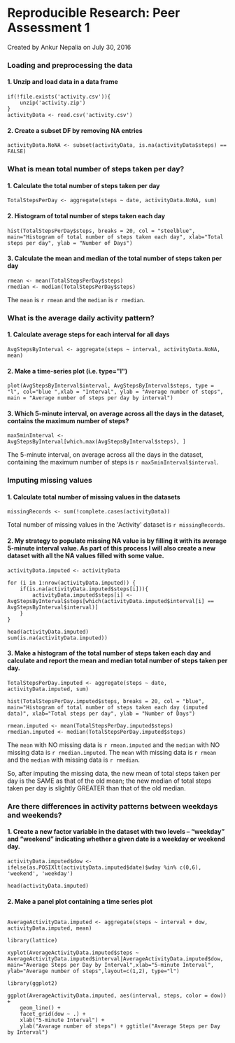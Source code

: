 Reproducible Research: Peer Assessment 1
==========================================
Created by Ankur Nepalia on July 30, 2016

### Loading and preprocessing the data
#### 1. Unzip and load data in a data frame
```{r}
if(!file.exists('activity.csv')){
    unzip('activity.zip')
}
activityData <- read.csv('activity.csv')
```

#### 2. Create a subset DF by removing NA entries
```{r}
activityData.NoNA <- subset(activityData, is.na(activityData$steps) == FALSE)
```


### What is mean total number of steps taken per day?
#### 1. Calculate the total number of steps taken per day
```{r}
TotalStepsPerDay <- aggregate(steps ~ date, activityData.NoNA, sum)
```

#### 2. Histogram of total number of steps taken each day
```{r}
hist(TotalStepsPerDay$steps, breaks = 20, col = "steelblue", main="Histogram of total number of steps taken each day", xlab="Total steps per day", ylab = "Number of Days")
```
#### 3. Calculate the mean and median of the total number of steps taken per day
```{r}
rmean <- mean(TotalStepsPerDay$steps)
rmedian <- median(TotalStepsPerDay$steps)
```

The `mean` is `r rmean` and the `median` is `r rmedian`.


### What is the average daily activity pattern?
#### 1. Calculate average steps for each interval for all days
```{r}
AvgStepsByInterval <- aggregate(steps ~ interval, activityData.NoNA, mean)
```

#### 2. Make a time-series plot (i.e. type="l")
```{r}
plot(AvgStepsByInterval$interval, AvgStepsByInterval$steps, type = "l", col="blue ",xlab = "Interval", ylab = "Average number of steps", main = "Average number of steps per day by interval")
```

#### 3. Which 5-minute interval, on average across all the days in the dataset, contains the maximum number of steps?
```{r}
max5minInterval <- AvgStepsByInterval[which.max(AvgStepsByInterval$steps), ]
```

The 5-minute interval, on average across all the days in the dataset, containing the maximum number of steps is `r max5minInterval$interval`.


### Imputing missing values
#### 1. Calculate total number of missing values in the datasets
```{r}
missingRecords <- sum(!complete.cases(activityData))
```

Total number of missing values in the 'Activity' dataset is `r missingRecords`.

#### 2. My strategy to populate missing NA value is by filling it with its average 5-minute interval value. As part of this process I will also create a new dataset with all the NA values filled with some value.
```{r}
activityData.imputed <- activityData

for (i in 1:nrow(activityData.imputed)) {
    if(is.na(activityData.imputed$steps[i])){
        activityData.imputed$steps[i] <- AvgStepsByInterval$steps[which(activityData.imputed$interval[i] == AvgStepsByInterval$interval)]
    }
}

head(activityData.imputed)
sum(is.na(activityData.imputed))
```

#### 3. Make a histogram of the total number of steps taken each day and calculate and report the mean and median total number of steps taken per day.

```{r}
TotalStepsPerDay.imputed <- aggregate(steps ~ date, activityData.imputed, sum)

hist(TotalStepsPerDay.imputed$steps, breaks = 20, col = "blue", main="Histogram of total number of steps taken each day (imputed data)", xlab="Total steps per day", ylab = "Number of Days")

rmean.imputed <- mean(TotalStepsPerDay.imputed$steps)
rmedian.imputed <- median(TotalStepsPerDay.imputed$steps)
```

The `mean` with NO missing data is `r rmean.imputed` and the `median` with NO missing data is `r rmedian.imputed`.
The `mean` with missing data is `r rmean` and the `median` with missing data is `r rmedian`.

So, after imputing the missing data, the new mean of total steps taken per day is the SAME as that of the old mean; the new median of total steps taken per day is slightly GREATER than that of the old median.

### Are there differences in activity patterns between weekdays and weekends?
#### 1. Create a new factor variable in the dataset with two levels – “weekday” and “weekend” indicating whether a given date is a weekday or weekend day.
```{r}
activityData.imputed$dow <-  ifelse(as.POSIXlt(activityData.imputed$date)$wday %in% c(0,6), 'weekend', 'weekday')

head(activityData.imputed)
```

#### 2. Make a panel plot containing a time series plot
```{r}

AverageActivityData.imputed <- aggregate(steps ~ interval + dow, activityData.imputed, mean)

library(lattice)

xyplot(AverageActivityData.imputed$steps ~ AverageActivityData.imputed$interval|AverageActivityData.imputed$dow, main="Average Steps per Day by Interval",xlab="5-minute Interval", ylab="Average number of steps",layout=c(1,2), type="l")

library(ggplot2)

ggplot(AverageActivityData.imputed, aes(interval, steps, color = dow)) + 
    geom_line() + 
    facet_grid(dow ~ .) +
    xlab("5-minute Interval") + 
    ylab("Avarage number of steps") + ggtitle("Average Steps per Day by Interval")

```
